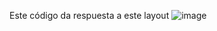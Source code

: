 Este código da respuesta a este layout ![image](https://github.com/user-attachments/assets/1fcd0eb9-4e75-41ea-803e-a5d9a5b1e290)
